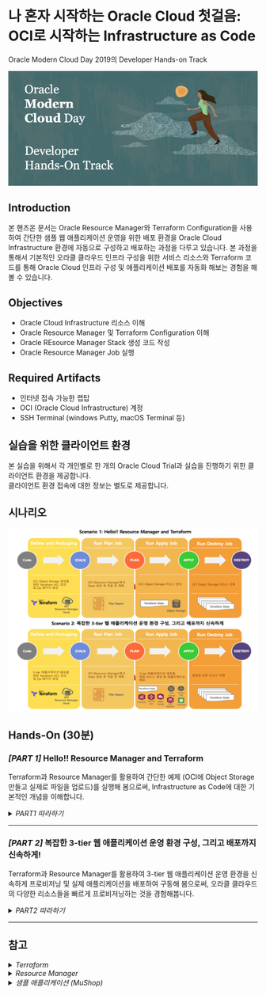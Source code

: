 # 나 혼자 시작하는 Oracle Cloud 첫걸음: OCI로 시작하는 Infrastructure as Code

Oracle Modern Cloud Day 2019의 Developer Hands-on Track

![](images/header_redwood_1.png)
 
## Introduction
본 핸즈온 문서는 Oracle Resource Manager와 Terraform Configuration을 사용하여 간단한 샘플 웹 애플리케이션 운영을 위한 배포 환경을 Oracle Cloud Infrastructure 환경에 자동으로 구성하고 배포하는 과정을 다루고 있습니다. 본 과정을 통해서 기본적인 오라클 클라우드 인프라 구성을 위한 서비스 리소스와 Terraform 코드를 통해 Oracle Cloud 인프라 구성 및 애플리케이션 배포를 자동화 해보는 경험을 해볼 수 있습니다.

## Objectives
* Oracle Cloud Infrastructure 리소스 이해
* Oracle Resource Manager 및 Terraform Configuration 이해
* Oracle REsource Manager Stack 생성 코드 작성
* Oracle Resource Manager Job 실행

## Required Artifacts
* 인터넷 접속 가능한 랩탑
* OCI (Oracle Cloud Infrastructure) 계정
* SSH Terminal (windows Putty, macOS Terminal 등)

## 실습을 위한 클라이언트 환경
본 실습을 위해서 각 개인별로 한 개의 Oracle Cloud Trial과 실습을 진행하기 위한 클라이언트 환경을 제공합니다.  
클라이언트 환경 접속에 대한 정보는 별도로 제공합니다.  

## 시나리오
![](images/scenario1.png)

## Hands-On (30분)
### ***[PART 1]*** Hello!! Resource Manager and Terraform
Terraform과 Resource Manager를 활용하여 간단한 예제 (OCI에 Object Storage 만들고 실제로 파일을 업로드)를 실행해 봄으로써, Infrastructure as Code에 대한 기본적인 개념을 이해합니다.

<details>
<summary>
<i>PART1 따라하기</i>
</summary>

총 7개의 단계로 구성됩니다.  
**STEP 1**: 샘플 Resource Manager Zip 패키지 다운로드  
**STEP 2**: Resource Manager Zip 패키지 이해  
**STEP 3**: OCI Console 로그인  
**STEP 4**: Resource Manager Stack 생성  
**STEP 5**: Resource Manager Plan Job 실행하여 실행 계획 확인  
**STEP 6**: Resource Manager Apply Job 실행하여 인프라에 반영  
**STEP 7**: Resource Manager Apply Destroy Job 실행하여 생성된 리소스 삭제 

***

### STEP 1: 샘플 Resource Manager Zip 패키지 다운로드 
Resource Manager에서 사용할 Terraform Configuration을 포함하는 Zip 패키지 파일 [oci-object-storage.zip](https://objectstorage.ap-seoul-1.oraclecloud.com/n/apackrsct01/b/bucket-20190614-1639/o/oci-object-storage.zip)을 다운로드 받습니다.

### STEP 2: Resource Manager Zip 패키지 이해 
내용을 확인하기 위해서 다운로드 받은 Zip 압축 파일을 압축 해제합니다. 구조는 다음과 같습니다. 
> 실제 Resource Manager에서 사용할 경우는 압축된 Zip파일을 사용합니다.
```
.
├── oci-object-storage.zip
│   ├── provider.tf
│   ├── main.tf
│   ├── outputs.tf
│   ├── variables.tf
│   ├── datasources.tf
│   ├── schema.yaml
│   └── application.tar.gz
└──
```

[참고1](https://docs.cloud.oracle.com/iaas/Content/API/SDKDocs/terraformconfig.htm)
[참고2](https://docs.cloud.oracle.com/iaas/Content/ResourceManager/Concepts/terraformconfigresourcemanager.htm#schemadoc)

**provider.tf**  
> 클라우드 제공 벤더를 기술합니다. Oracle Cloud는 provider명은 **"oci"** 입니다. Resource Manager를 사용하면 tenancy_ocid만 지정해주면 됩니다. (로컬에서 사용할 경우 나머지 항목 모두 설정)

**main.tf**  
> 가장 기본이 되면서 실행 가장 우선 실행됩니다. 생성하고자 하는 리소스들 중에서 가장 핵심이 되는 내용이 포함됩니다.

**outputs.tf**  
> 마찬가지로 기본 HCL 파일이며, 보통 Terraform Apply 완료 시 보여주고자 하는 메시지가 포함됩니다.

**variables.tf**  
> 다른 HCL 파일에서 참조할 변수 값을 가지고 있습니다. Oracle Resource Manager를 사용하면, 파일내에 지정한 변수를 UI에서 재지정할 수 있으며, 일부 OCI에 특화된 변수의 경우 값을 지정하지 않더라도, OCI 환경에 맞게 자동으로 할당됩니다.

**datasources.tf**  
> variable이 미리 정의해서 사용하는 값을 담고 있다면, datasources는 인프라의 정보를 담고 있습니다. 예를 들면, Oracle Cloud내의 각 리소스에 대한 정보, Region, Tenancy, Compartment에 대한 정보등이 있습니다.

**schema.yaml**  
> Oracle Cloud의 Resource Manager를 통해 HCL 파일들을 Zip으로 압축한 파일을 Stack이라는 이름으로 생성해서 관리합니다. Stack을 생성할 때 변수를 지정할 수 있는데, 이 때 UI에서 간편하게 입력할 수 있도록 (예로 Select Box에서 AD 선택) 이 yaml 파일에 정의할 수 있습니다.

**application.tar.gz**  
> 본 실습에서는 Oracle Cloud에 Object Storage를 생성합니다. 생성된 Object Storage에 업로드할 실습용 샘플 파일입니다.

### **STEP 3**: OCI Console 로그인
> https://console.ap-seoul-1.oraclecloud.com 접속 > Tenant 입력 > **Continue** 클릭 > Oracle Cloud Infrastructure 아래 사용자 이름(User Name)과 암호(Password) 입력 > **Sign In** 클릭

![](images/animated_gif/oci_console_login.gif)

### **STEP 4**: Resource Manager Stack 생성
Terraform Configuration과 웹 애플리케이션 소스를 포함하고 있는 Zip 파일을 OCI Resource Manager Stack으로 등록하는 과정입니다.
> Terraform HCL 파일의 묶음이라고 이해하면 됩니다. 이 Stack을 실행하는 과정은 Job이라는 용어를 사용합니다.

1. Resource Manager의 Stacks
    > 좌측 상단의 햄버거 메뉴 > Resource Manager > Stacks > MCD Compartment 선택

    <details>
    <summary>
    <i>참고) Compartment (구획)</i>
    </summary>

    <font color='red'>본 실습 세션에서는 미리 준비된 MCD Compartment를 사용합니다.</font>
    > ***Compartment***   
    > 모든 OCI 리소스는 특정 Compartment에 속하게 되며 Compartment 단위로 사용자들의 접근 정책을 관리할 수 있습니다. 처음에는 Root Compartment가 만들어지며, Root Compartment 하위에 추가 Compartment를 생성할 수 있습니다. OCI 클라우드 리소스를 쉽게 관리하기 위한 일종의 폴더 개념이라고 생각하면 됩니다. 부서나 프로젝트등을 고려해서 Compartment를 구성하여 해당 Compartment별로 세부적인 권한을 부여할 수 있습니다. Compartment 생성은 **메뉴 > Identity > Compartment > Create Compartment 클릭**하여 생성할 수 있습니다. 

    </details>

    ![](images/animated_gif/oci_menu_rm_stacks.gif)

2. Resource Manager Stack 생성 1
    > **Create Stack** 클릭 > 다운로드 받은 Zip 패키지 선택 > Compartment(MCD) 선택 > Terraform Version 선택 (본 실습에서는 0.11.x 버전으로 진행) > **Next** 클릭

    ![](images/animated_gif/oci_menu_create_os_stacks_1.gif)

3. Resource Manager Stack 생성 2
    > Terraform 변수 값 (Variables)을 다음과 같이 변경 
    > 
    > 생성된 Available Domain 선택 > **Next** 클릭 > Stack Review 에서 **Create** 버튼 클릭

    ![](images/animated_gif/oci_menu_create_os_stacks_2.gif)

### **STEP 5**: Resource Manager Plan Job 실행하여 실행 계획 확인
Terraform의 주요 Action에는 Plan, Apply, Destroy가 있습니다. 모든 액션은 Stack 단위로 이루어 집니다.

**Plan**  
> 실제 인프라에 Terraform HCL을 적용하는 것이 아니라, 실행하면 어떤 리소스가 생성되고, 수정되며, 사라지는지를 사전에 계획해보는 단계입니다. 작성한 HCL을 확인 없이 바로 인프라에 적용하는 것은 매우 위험한 일이기 때문에 적용전에 체크하는 단계로 이해하면 됩니다.

**Apply**  
> Plan에서 원하는 결과가 나왔다면, Apply를 통해 실제 인프라에 Terraform HCL을 적용합니다.

**Destroy**  
> Apply로 생성한 모든 리소스를 삭제합니다. 

먼저 Stack에서 Plan Action을 합니다.
1. Terraform Configuration Plan Action
    > Terraform Actions > Plan 선택

    ![](images/animated_gif/oci_rm_os_plan_job.gif)

2. Plan Job 실행 로그 확인

    ![](images/animated_gif/oci_rm_os_plan_logs.gif)

3. Plan Job 실행 결과 확인

    ![](images/oci_rm_plan_job_complete.png)

### **STEP 6**: Resource Manager Apply Job 실행하여 인프라에 반영
1. Terraform Configuration Apply Action
    > Terraform Actions > Apply 선택

    ![](images/animated_gif/oci_rm_os_apply_job.gif)

2. Terraform Configuration을 적용하는 Job 실행 로그 확인

    ![](images/animated_gif/oci_rm_os_apply_logs.gif)

3. Job 실행 완료, 하단에 output 정보 확인

    ![](images/oci_rm_os_apply_job_complete.png)

4. 생성된 리소스 확인 (Object Storage)
    > 좌측 상단의 햄버거 메뉴 > Object Storage

    ![](images/animated_gif/oci_rm_os_created.gif)


### **STEP 7**: Resource Manager Apply Destroy Job 실행하여 생성된 리소스 삭제
1. Resource Manager Stack에서 Destroy를 통해 Stack으로 생성된 모든 리소스 삭제를 위한 Destroy Action 수행
> Terraform Actions > Destroy

 ![](images/animated_gif/oci_rm_os_destroy.gif)

2. Destroy 완료

 ![](images/oci_rm_os_destroy_job_complete.png)

3. Destroy 확인

 ![](images/animated_gif/oci_rm_os_destroy_job_confirm.gif)

</details> 

***

### ***[PART 2]*** 복잡한 3-tier 웹 애플리케이션 운영 환경 구성, 그리고 배포까지 신속하게!
Terraform과 Resource Manager를 활용하여 3-tier 웹 애플리케이션 운영 환경을 신속하게 프로비저닝 및 실제 애플리케이션을 배포하여 구동해 봄으로써, 오라클 클라우드의 다양한 리소스들을 빠르게 프로비저닝하는 것을 경험해봅니다.

<details>
<summary>
<i>PART2 따라하기</i>
</summary>

총 7개의 단계로 구성됩니다.  
**STEP 1**: Oracle Resource Manager에서 사용할 Zip 패키지 다운로드  
**STEP 2**: OCI Console 로그인  
**STEP 3**: Resource Manager Stack 생성  
**STEP 4**: Resource Manager Plan Job 실행  
**STEP 4**: Resource Manager Apply Job 실행  
**STEP 5**: 생성된 OCI Resource와 웹 애프리케이션 배포 확인  
**STEP 6**: 생성된 모든 리소스 삭제  
**STEP 7**: 삭제 리소스 확인  

***

### STEP 1: Oracle Resource Manager에서 사용할 Zip 패키지 다운로드
Resource Manager에서 사용할 Terraform Configuration과 웹 애플리케이션 소스를 포함하는 Zip 패키지 파일 [mushop-basic-stack.zip](https://objectstorage.ap-seoul-1.oraclecloud.com/n/apackrsct01/b/bucket-20190614-1639/o/sshkeys.zip)을 다운로드 받습니다.

<details>
<summary>
<i>참고) Resource Manager에서 사용할 Zip 패키지 파일 내용 보기</i>
</summary>

다운로드 받은 Zip파일 내용
> provider.tf : Cloud Provider 정의 (oci)  
> main.tf : Compute Instance Shape 생성  
> variables.tf : Terraform Configuration에서 사용할 변수 정의  
> datasources.tf : OCI에 생성된 리소스 일부를 데이터소스로 가져옴 (tenancy_ocid, object_namespace, database_wallet)  
> policy.tf : Object Storage 관리를 위한 Policy 생성  
> network.tf : VCN, Subnet, NAT, Internet Gateway, Service Gateway, Route Table 생성  
> loadbalancer.tf : Load Balancer 생성 및 Backend Set 구성   
> security-lists.tf : VCN에 Security List 적용 (Loadbalancer Subnet에 80포트 추가 등)  
> storage.tf : Object Storage Bucket 생성 및 애플리케이션 소스, 설정 파일등을 업로드  
> atp.tf : ATP Database 생성  
> outputs.tf : 최종 실행 결과 출력
> scripts : Object Storage에 있는 소스 및 설정, Wallet 파일 다운로드, JDBC 연결을 위한 Oracle Instantclient 설치, DB Table 및 Data 생성 스크립트 실행, 환경 변수 설정
> scripts/mushop-basic.tar.gz : nodejs application, frontend 소스 및 이미지

</details>

### **STEP 2**: OCI Console 로그인
> https://console.ap-seoul-1.oraclecloud.com 접속 > Tenant 입력 > **Continue** 클릭 > Oracle Cloud Infrastructure 아래 사용자 이름(User Name)과 암호(Password) 입력 > **Sign In** 클릭

![](images/animated_gif/oci_console_login.gif)

### **STEP 3**: Resource Manager Stack 생성
Terraform Configuration과 웹 애플리케이션 소스를 포함하고 있는 Zip 파일을 OCI Resource Manager Stack으로 등록하는 과정입니다.

1. Resource Manager의 Stacks
    > 좌측 상단의 햄버거 메뉴 > Resource Manager > Stacks > MCD Compartment 선택

    ![](images/animated_gif/oci_menu_rm_stacks.gif)

2. Resource Manager Stack 생성 1
    > **Create Stack** 클릭 > 다운로드 받은 Zip 패키지 선택 > Compartment(MCD) 선택 > Terraform Version 선택 (본 실습에서는 0.11.x 버전으로 진행) > **Next** 클릭

    ![](images/animated_gif/oci_menu_create_stacks_1.gif)

3. Resource Manager Stack 생성 2
    > Terraform 변수 값 (Variables)을 다음과 같이 변경 
    > 
    > Database Name : mushop (기본값)  
    > NODE COUNT : 1 (기본값)  
    > 생성된 Available Domain 선택 > **Next** 클릭 > Stack Review 에서 **Create** 버튼 클릭

    ![](images/animated_gif/oci_menu_create_stacks_2.gif)

### **STEP 4**: Resource Manager Plan Job 실행
1. Terraform Configuration Plan Action
    > Terraform Actions > Plan 선택

    ![](images/animated_gif/oci_rm_plan_job.gif)

2. Plan Job 실행 로그 확인

    ![](images/animated_gif/oci_rm_plan_logs.gif)

3. Plan Job 실행 결과 확인

    ![](images/oci_rm_plan_job_complete.png)


### **STEP 5**: Resource Manager Apply Job 실행
1. Terraform Configuration Apply Action
    > Terraform Actions > Apply 선택

    ![](images/animated_gif/oci_rm_apply_job.gif)

2. Terraform Configuration을 적용하는 Job 실행 로그 확인

    ![](images/animated_gif/oci_rm_apply_logs.gif)

3. Job 실행 완료, 하단에 Load Balancer의 External IP를 확인

    ![](images/oci_rm_apply_job_complete.png)

### **STEP 5**: 생성된 OCI Resource와 웹 애프리케이션 배포 확인
1. Compute Instance 확인
    > 메뉴 > Compute > Instances

    ![](images/oci_rm_compute.png)

2. VCN 확인
    > 메뉴 > Networking > Virtual Cloud Networks

    ![](images/oci_rm_vcn.png)

3. Load Balancer 확인
    > 메뉴 > Networking > Load Balancers

    ![](images/oci_rm_load_balancer.png)


4. ATP 확인 
    > 메뉴 > Autonomous Transaction Processing

    ![](images/oci_rm_atp.png)


5. Object Storage 확인 
    > 메뉴 > Object Storage

    ![](images/oci_rm_object_storage.png)


6. Policy 확인 
    > 메뉴 > Identity > Policies, Compartment를 root로 선택

    ![](images/oci_rm_policy.png)


7. 접속 확인
    위 로그에서 확인된 Load Balancer IP를 통해 브라우저로 접속 (예시: http://129.213.211.152/)
    > 실제 배포된 애플리케이션 구성이 완료되기 까지 수 분의 시간이 소요됩니다.

    ![](images/animated_gif/oci_rm_mushop.gif)

### **STEP 6**: 생성된 모든 리소스 삭제
1. Resource Manager Stack에서 Destroy를 통해 Stack으로 생성된 모든 리소스 삭제를 위한 Destroy Action 수행
> Terraform Actions > Destroy

 ![](images/animated_gif/oci_rm_destroy.gif)

2. Destroy 진행중

 ![](images/animated_gif/oci_rm_destroy_job_ing.gif)

4. Destroy 완료

 ![](images/oci_rm_destroy_job_complete.png)

## **STEP 7**: 삭제 리소스 확인
STEP5에서와 동일하게 모든 OCI 리소스 확인


</details> 


***

## 참고
<details>
<summary>
<i>Terraform</i>
</summary>

Terraform은 Hashicorp에서 개발한 인프라스트럭처 관리를 위한 오픈소스 소프트웨어로, 인프라스트럭처를 코드로서 관리 및 프로비저닝하는 개념인 Ifrastructure as Code (IaC)를 지향하는 도구라고 볼 수 있습니다. Terraform에서는 HCL(Hachicorp Configuration Language)라는 설정 언어를 이용해서 인프라스트럭처를 정의합니다.

</details>

<details>
<summary>
<i>Resource Manager</i>
</summary>

Oracle Resource Manager는 Oracle Cloud Infrastructure(이하 OCI)의 리소스 프로비저닝을 자동화 하는 기능으로, Terraform Configuration 사용해서 실행하는 기능입니다. Resource Manager를 사용하면 별도 클라이언트 환경에 Terraform 설치나 환경 구성이 필요 없으며, OCI Console을 통해 Terraform Configuration을 관리, Apply, Plan, Destroy를 할 수 있습니다. 이외에도 Terraform Configuration 실행 로그 관리, IAM(Identity and Access Management)를 통한 사용자 통제, Terraform 변수 및 상태 (State: Terraform Configuration을 Apply할 때 Apply한 결과를 가지는 파일로 인프라 변경내용을 추적할 수 있음) 관리
등의 기능을 제공합니다.

Stack
스택은 Terraform Configuration 묶음을 등록하여 생성하는 Provisioning 단위입니다.

Job
Job은 스택으로 등록된 Terraform Configuration의 실행 작업이며, Terraform에서 경험한 것 처럼 Terraform Plan, Apply, Destroy이 실행되는 작업입니다.
</details>

<details>
<summary>
<i>샘플 애플리케이션 (MuShop)</i>
</summary>

샘플 애플리케이션은 MuShop 이라는 이름을 가진 이커머스 웹 사이트(고양이 관련 용품 판매)로 3-tier (Nodejs, Database:Oracle Autonomous Transaction Processing)로 구성된 웹 애플리케이션입니다.
해당 애플리케이션에는 애플리케이션 구동에 필요한 모든 리소스와 설정을 담고 있는 Terraform 코드를 포함하고 있습니다.

![](images/mushop_logo.png)

| ![home](./images/mushop.home.png) | ![browse](./images/mushop.browse.png) | ![cart](./images/mushop.cart.png) | ![about](./images/mushop.about.png) |
|---|---|---|---|

## Topology
![](images/00-Topology.png)

</details>